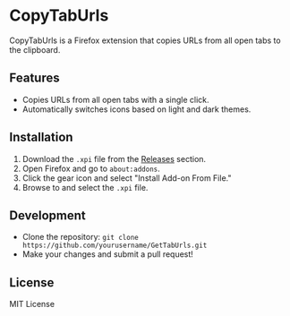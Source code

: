 # CopyTabUrls

CopyTabUrls is a Firefox extension that copies URLs from all open tabs to the clipboard.

## Features

- Copies URLs from all open tabs with a single click.
- Automatically switches icons based on light and dark themes.

## Installation

1. Download the `.xpi` file from the [Releases](https://github.com/yourusername/CopyTabUrls/releases) section.
2. Open Firefox and go to `about:addons`.
3. Click the gear icon and select "Install Add-on From File."
4. Browse to and select the `.xpi` file.

## Development

- Clone the repository: `git clone https://github.com/yourusername/GetTabUrls.git`
- Make your changes and submit a pull request!

## License

MIT License

